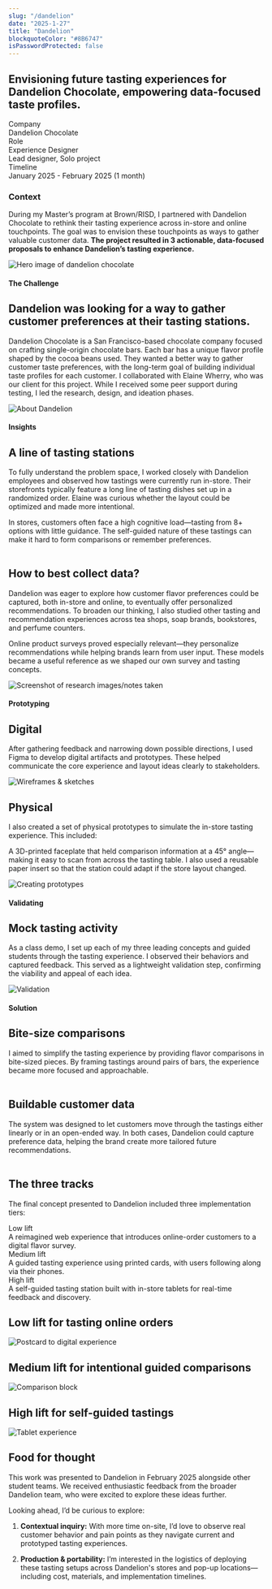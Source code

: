 ```yaml
---
slug: "/dandelion"
date: "2025-1-27"
title: "Dandelion"
blockquoteColor: "#8B6747"
isPasswordProtected: false
---
```


## Envisioning future tasting experiences for Dandelion Chocolate, empowering data-focused taste profiles. 

<div class="info-container">
    <div class="info-block">
        <div class="info-title">Company</div>
        Dandelion Chocolate
    </div>
    <div class="info-block">
        <div class="info-title">Role</div>
        Experience Designer
        <br>
        Lead designer, Solo project
    </div>
    <div class="info-block">
        <div class="info-title">Timeline</div>
        January 2025 - February 2025 (1 month) 
    </div>
</div>

### Context
During my Master’s program at Brown/RISD, I partnered with Dandelion Chocolate to rethink their tasting experience across in-store and online touchpoints. The goal was to envision these touchpoints as ways to  gather valuable customer data. **The project resulted in 3 actionable, data-focused proposals to enhance Dandelion’s tasting experience.**

![Hero image of dandelion chocolate](../src/images/dandelion/Splash.png)

#### The Challenge
## Dandelion was looking for a way to gather customer preferences at their tasting stations.

Dandelion Chocolate is a San Francisco-based chocolate company focused on crafting single-origin chocolate bars. Each bar has a unique flavor profile shaped by the cocoa beans used. They wanted a better way to gather customer taste preferences, with the long-term goal of building individual taste profiles for each customer. I collaborated with Elaine Wherry, who was our client for this project. While I received some peer support during testing, I led the research, design, and ideation phases.

![About Dandelion](../src/images/dandelion/Current.png)

#### Insights
## A line of tasting stations

To fully understand the problem space, I worked closely with Dandelion employees and observed how tastings were currently run in-store. Their storefronts typically feature a long line of tasting dishes set up in a randomized order. Elaine was curious whether the layout could be optimized and made more intentional.

In stores, customers often face a high cognitive load—tasting from 8+ options with little guidance. The self-guided nature of these tastings can make it hard to form comparisons or remember preferences.
<br>
<br>

## How to best collect data?

Dandelion was eager to explore how customer flavor preferences could be captured, both in-store and online, to eventually offer personalized recommendations. To broaden our thinking, I also studied other tasting and recommendation experiences across tea shops, soap brands, bookstores, and perfume counters.

Online product surveys proved especially relevant—they personalize recommendations while helping brands learn from user input. These models became a useful reference as we shaped our own survey and tasting concepts.

![Screenshot of research images/notes taken](../src/images/dandelion/Research.png)

#### Prototyping
## Digital

After gathering feedback and narrowing down possible directions, I used Figma to develop digital artifacts and prototypes. These helped communicate the core experience and layout ideas clearly to stakeholders.

![Wireframes & sketches](../src/images/dandelion/Ideation.png)

## Physical

I also created a set of physical prototypes to simulate the in-store tasting experience. This included:

A 3D-printed faceplate that held comparison information at a 45° angle—making it easy to scan from across the tasting table. I also used a reusable paper insert so that the station could adapt if the store layout changed.

![Creating prototypes](../src/images/dandelion/Prototyping.png)

#### Validating
## Mock tasting activity

As a class demo, I set up each of my three leading concepts and guided students through the tasting experience. I observed their behaviors and captured feedback. This served as a lightweight validation step, confirming the viability and appeal of each idea.

![Validation](../src/images/dandelion/Validation.png)

#### Solution
## Bite-size comparisons

I aimed to simplify the tasting experience by providing flavor comparisons in bite-sized pieces. By framing tastings around pairs of bars, the experience became more focused and approachable.
<br>
<br>

## Buildable customer data

The system was designed to let customers move through the tastings either linearly or in an open-ended way. In both cases, Dandelion could capture preference data, helping the brand create more tailored future recommendations.
<br>
<br>

## The three tracks

The final concept presented to Dandelion included three implementation tiers:

<div class="info-container">
  <div class="info-block">
    <div class="info-title">Low lift</div>
    A reimagined web experience that introduces online-order customers to a digital flavor survey.
  </div>
  <div class="info-block">
    <div class="info-title">Medium lift</div>
    A guided tasting experience using printed cards, with users following along via their phones.
  </div>
  <div class="info-block">
    <div class="info-title">High lift</div>
    A self-guided tasting station built with in-store tablets for real-time feedback and discovery.
  </div>
</div>

## Low lift for tasting online orders

![Postcard to digital experience](../src/images/dandelion/lowlift.gif)

## Medium lift for intentional guided comparisons

![Comparison block](../src/images/dandelion/medlift.gif)

## High lift for self-guided tastings

![Tablet experience](../src/images/dandelion/highlift.gif)

## Food for thought

This work was presented to Dandelion in February 2025 alongside other student teams. We received enthusiastic feedback from the broader Dandelion team, who were excited to explore these ideas further.

Looking ahead, I’d be curious to explore:

1. **Contextual inquiry:** With more time on-site, I’d love to observe real customer behavior and pain points as they navigate current and prototyped tasting experiences.

2. **Production & portability:** I’m interested in the logistics of deploying these tasting setups across Dandelion's stores and pop-up locations—including cost, materials, and implementation timelines.
